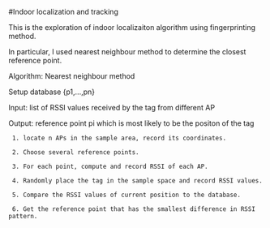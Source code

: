 #Indoor localization and tracking

This is the exploration of indoor localizaiton algorithm using fingerprinting method.

In particular, I used nearest neighbour method to determine the closest reference point.

Algorithm: Nearest neighbour method

  Setup database {p1,...,pn}
  
  Input: list of RSSI values received by the tag from different AP
  
  Output: reference point pi which is most likely to be the positon of the tag
  
     1. locate n APs in the sample area, record its coordinates.
     
     2. Choose several reference points. 
     
     3. For each point, compute and record RSSI of each AP. 
     
     4. Randomly place the tag in the sample space and record RSSI values.
     
     5. Compare the RSSI values of current position to the database.
     
     6. Get the reference point that has the smallest difference in RSSI pattern.
